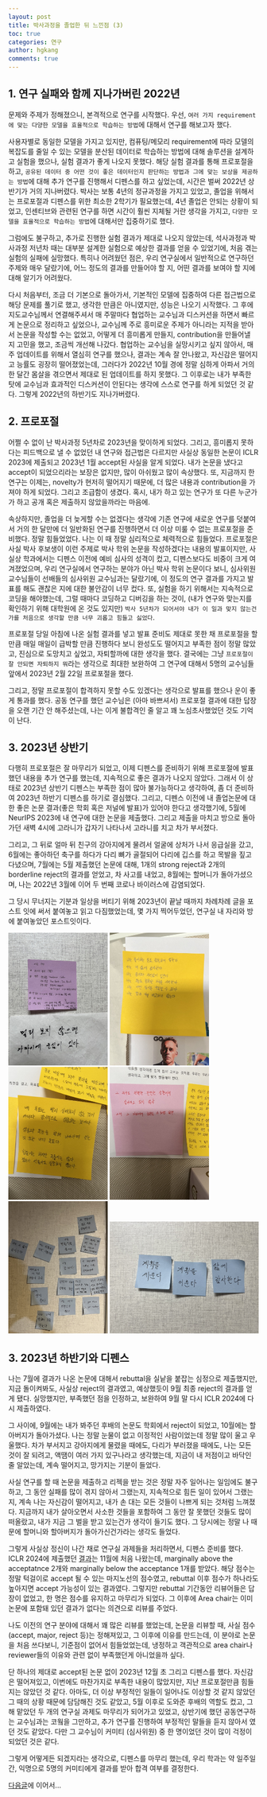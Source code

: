 ```yaml
---
layout: post
title: 박사과정을 졸업한 뒤 느낀점 (3)
toc: true
categories: 연구
author: hgkang
comments: true
---
```


## 1. 연구 실패와 함께 지나가버린 2022년

문제와 주제가 정해졌으니, 본격적으로 연구를 시작했다.
우선, `여러 가지 requirement에 맞는 다양한 모델을 효율적으로 학습하는 방법`에 대해서 연구를 해보고자 했다.

사용자별로 동일한 모델을 가지고 있지만, 컴퓨팅/메모리 requirement에 따라 모델의 복잡도를 줄일 수 있는 모델을 분산된 데이터로 학습하는 방법에 대해 솔루션을 설계하고 실험을 했으나, 실험 결과가 좋게 나오지 못했다. 해당 실험 결과를 통해 프로포절을 하고, `공유된 데이터 중 어떤 것이 좋은 데이터인지 판단하는 방법과 그에 맞는 보상을 제공하는 방법`에 대해 추가 연구를 진행해서 디펜스를 하고 싶었는데, 시간은 벌써 2022년 상반기가 거의 지나버렸다.
박사는 보통 4년의 정규과정을 가지고 있었고, 졸업을 위해서는 프로포절과 디펜스를 위한 최소한 2학기가 필요했는데, 4년 졸업은 안되는 상황이 되었고, 인센티브와 관련된 연구를 하면 시간이 훨씬 지체될 거란 생각을 가지고, `다양한 모델을 효율적으로 학습하는 방법`에 대해서만 집중하기로 했다.

그럼에도 불구하고, 추가로 진행한 실험 결과가 제대로 나오지 않았는데, 석사과정과 박사과정 저년차 때는 대부분 설계한 실험으로 예상한 결과를 얻을 수 있었기에, 처음 겪는 실험의 실패에 실망했다.
특히나 어려웠던 점은, 우리 연구실에서 일반적으로 연구하던 주제와 매우 달랐기에, 어느 정도의 결과를 만들어야 할 지, 어떤 결과를 보여야 할 지에 대해 알기가 어려웠다.

다시 처음부터, 조금 더 기본으로 돌아가서, 기본적인 모델에 집중하여 다른 접근법으로 해당 문제를 풀기로 했고, 생각한 만큼은 아니였지만, 성능은 나오기 시작했다. 그 후에 지도교수님께서 연결해주셔서 매 주말마다 협업하는 교수님과 디스커션을 하면서 빠르게 논문으로 정리하고 싶었으나, 교수님께 주로 흥미로운 주제가 아니라는 지적을 받아서 논문을 작성할 수는 없었고, 어떻게 더 흥미롭게 만들지, contribution을 만들어낼 지 고민을 했고, 조금씩 개선해 나갔다.
협업하는 교수님을 실망시키고 싶지 않아서, 매 주 업데이트를 위해서 열심히 연구를 했으나, 결과는 계속 잘 안나왔고, 자신감은 떨어지고 능률도 굉장히 떨어졌었는데, 그러다가 2022년 10월 경에 정말 심하게 아파서 거의 한 달간 몸살을 겪으면서 제대로 된 업데이트를 하지 못했다. 그 이후로는 내가 부족한 탓에 교수님과 효과적인 디스커션이 안된다는 생각에 스스로 연구를 하게 되었던 것 같다. 그렇게 2022년의 하반기도 지나가버렸다.

## 2. 프로포절

어쩔 수 없이 난 박사과정 5년차로 2023년을 맞이하게 되었다.
그리고, 흥미롭지 못하다는 피드백으로 낼 수 없었던 내 연구와 접근법은 다르지만 사실상 동일한 논문이 ICLR 2023에 제출되고 2023년 1월 accept된 사실을 알게 되었다. 내가 논문을 냈다고 accept이 되었으리라는 보장은 없지만, 많이 아쉬웠고 많이 속상했다.
또, 지금까지 한 연구는 이제는, novelty가 현저히 떨어지기 때문에, 더 많은 내용과 contribution을 가져야 하게 되었다. 그리고 조급함이 생겼다. 혹시, 내가 하고 있는 연구가 또 다른 누군가가 하고 공개 혹은 제출하지 않았을까라는 마음에.

속상하지만, 졸업을 더 늦게할 수는 없겠다는 생각에 기존 연구에 새로운 연구를 덧붙여서 거의 한 달만에 더 일반화된 연구를 진행하면서 더 이상 미룰 수 없는 프로포절을 준비했다. 정말 힘들었었다. 나는 이 때 정말 심리적으로 체력적으로 힘들었다. 프로포절은 사실 박사 후보생이 이런 주제로 박사 학위 논문을 작성하겠다는 내용의 발표이지만, 사실상 학과에서는 디펜스 이전에 예비 심사의 성격이 컸고, 디펜스보다도 비중이 크게 여겨졌었으며, 우리 연구실에서 연구하는 분야가 아닌 박사 학위 논문이다 보니, 심사위원 교수님들이 선배들의 심사위원 교수님과는 달랐기에, 이 정도의 연구 결과를 가지고 발표를 해도 괜찮은 지에 대한 불안감이 너무 컸다.
또, 실험을 하기 위해서는 지속적으로 코딩을 해야했는데, 그럴 때마다 코딩하고 디버깅을 하는 것이, (내가 연구와 맞는지를 확인하기 위해 대학원에 온 것도 있지만) `박사 5년차가 되어서야 내가 이 일과 맞지 않는건가를 처음으로 생각할 만큼 너무 괴롭고 힘들고 싫었다`.

프로포절 당일 아침에 나온 실험 결과를 넣고 발표 준비도 제대로 못한 채 프로포절을 할 만큼 매일 매일이 급박할 만큼 진행하다 보니 완성도도 떨어지고 부족한 점이 정말 많았고, 진심으로 도망치고 싶었고, 자퇴할까에 대한 생각을 했다. 결국에는 그냥 `프로포절이 잘 안되면 자퇴하지 뭐`라는 생각으로 최대한 보완하여 그 연구에 대해서 5명의 교수님들 앞에서 2023년 2월 22일 프로포절을 했다. 

그리고, 정말 프로포절이 합격하지 못할 수도 있겠다는 생각으로 발표를 했으나 운이 좋게 통과를 했다. 공동 연구를 했던 교수님은 (아마 바쁘셔서) 프로포절 결과에 대한 답장을 오랜 기간 안 해주셨는데, 나는 이게 불합격인 줄 알고 꽤 노심초사했었던 것도 기억이 난다.

## 3. 2023년 상반기

다행히 프로포절은 잘 마무리가 되었고, 이제 디펜스를 준비하기 위해 프로포절에 발표했던 내용을 추가 연구를 했는데, 지속적으로 좋은 결과가 나오지 않았다. 그래서 이 상태로 2023년 상반기 디펜스는 부족한 점이 많아 불가능하다고 생각하여, 좀 더 준비하여 2023년 하반기 디펜스를 하기로 결심했다.
그리고, 디펜스 이전에 내 졸업논문에 대한 좋은 논문 결과(좋은 학회 혹은 저널에 발표)가 있어야 한다고 생각했기에, 5월에 NeurIPS 2023에 내 연구에 대한 논문을 제출했다. 그리고 제출을 마치고 방으로 돌아가던 새벽 4시에 고라니가 갑자기 나타나서 고라니를 치고 차가 부서졌다. 

그리고, 그 뒤로 얼마 뒤 친구의 강아지에게 물려서 얼굴에 상처가 나서 응급실을 갔고, 6월에는 좋아하던 축구를 하다가 다리 뼈가 골절되어 다리에 깁스를 하고 목발을 짚고 다녔으며, 7월에는 5월 제출했던 논문에 대해, 1개의 strong reject과 2개의 borderline reject의 결과를 얻었고, 차 사고를 내었고, 8월에는 할머니가 돌아가셨으며, 나는 2022년 3월에 이어 두 번째 코로나 바이러스에 감염되었다.

그 당시 무너지는 기분과 일상을 버티기 위해 2023년이 끝날 때까지 차례차례 글을 포스트 잇에 써서 붙여놓고 읽고 다짐했었는데,
몇 가지 찍어두었던, 연구실 내 자리와 방에 붙여놓았던 포스트잇이다.

<div>
<img src="assets/img/fig/postit4.jpeg" alt="drawing" width="200"/>
<img src="assets/img/fig/postit1.jpeg" alt="drawing" width="200"/>
<img src="assets/img/fig/postit2.jpeg" alt="drawing" width="200"/>
<img src="assets/img/fig/postit3.jpeg" alt="drawing" width="200"/>
<img src="assets/img/fig/postit6.jpeg" alt="drawing" width="200"/>
<img src="assets/img/fig/postit5.jpeg" alt="drawing" width="300"/>

</div>

## 3. 2023년 하반기와 디펜스

나는 7월에 결과가 나온 논문에 대해서 rebuttal을 실낱을 붙잡는 심정으로 제출했지만, 지금 돌이켜봐도, 사실상 reject의 결과였고, 예상했듯이 9월 최종 reject의 결과를 얻게 됐다.
실망했지만, 부족했던 점을 인정하고, 보완하여 9월 말 다시 ICLR 2024에 다시 제출하였다.

그 사이에, 9월에는 내가 봐주던 후배의 논문도 학회에서 reject이 되었고, 10월에는 할아버지가 돌아가셨다.
나는 정말 눈물이 없고 이정적인 사람이었는데 정말 많이 울고 우울했다. 차가 부서지고 강아지에게 물렸을 때에도, 다리가 부러졌을 때에도, 나는 모든 것이 잘 되려고, 액땜이 여러 가지 있구나라고 생각했는데, 지금이 내 저점이고 바닥인 줄 알았는데, 계속 떨어지고, 망가지는 기분이 들었다.

사실 연구를 할 때 논문을 제출하고 리젝을 받는 것은 정말 자주 일어나는 일임에도 불구하고, 그 동안 실패를 많이 겪지 않아서 그랬는지, 지속적으로 힘든 일이 있어서 그랬는지,
계속 나는 자신감이 떨어지고, 내가 손 대는 모든 것들이 나쁘게 되는 것처럼 느껴졌다.
지금까지 내가 살아오면서 사소한 것들을 포함하여 그 동안 잘 못했던 것들도 많이 떠올랐고, 내가 지금 그 벌을 받고 있는건가 생각이 들기도 했다.
그 당시에는 정말 나 때문에 할머니와 할아버지가 돌아가신건가라는 생각도 들었다.

그렇게 사실상 정신이 나간 채로 연구실 과제들을 처리하면서, 디펜스 준비를 했다.
ICLR 2024에 제출했던 [결과][iclr_results]는 11월에 처음 나왔는데, marginally above the acceptatnce 2개와 marginally below the acceptance 1개를 받았다.
해당 점수는 정말 턱걸이로 accept 될 수 있는 마지노선의 점수였고, rebuttal 이후 점수가 하나라도 높아지면 accept 가능성이 있는 결과였다.
그렇지만 rebuttal 기간동안 리뷰어들은 답장이 없었고, 한 명은 점수를 유지하고 마무리가 되었다.
그 이후에 Area chair는 이미 논문에 포함돼 있던 결과가 없다는 의견으로 리뷰를 주었다.

나도 이전의 연구 분야에 대해서 꽤 많은 리뷰를 했었는데, 논문을 리뷰할 때, 사실 점수(accept, major, reject 등)는 정해져있고, 그 이후에 이유를 만드는데, 이 분야로 논문을 처음 쓰다보니, 기준점이 없어서 힘들었었는데, 냉정하고 객관적으로 area chair나 reviewer들의 이유와 관련 없이 부족했던게 아니었을까 싶다.

단 하나의 제대로 accept된 논문 없이 2023년 12월 초 그리고 디펜스를 했다. 자신감은 떨어져있고, 이번에도 마찬가지로 부족한 내용이 많았지만, 지난 프로포절만큼 힘들지는 않았던 것 같다.
아마도, 더 이상 부정적인 일들이 일어나도 이상할 것 같지 않았던 그 때의 상황 때문에 담담해진 것도 같았고, 5월 이후로 도와준 후배의 역할도 컸고, 그 해 맡았던 두 개의 연구실 과제도 마무리가 되어가고 있었고, 상반기에 했던 공동연구하는 교수님과는 코웤을 그만하고, 추가 연구를 진행하여 부정적인 말들을 듣지 않아서 였던 것도 같았다. 다만 그 교수님이 커미티 (심사위원) 중 한 명이었던 것이 많이 걱정이 되었던 것은 같다.

그렇게 어떻게든 되겠지라는 생각으로, 디펜스를 마무리 했는데, 우리 학과는 약 일주일 간, 익명으로 5명의 커미티에게 결과를 받아 합격 여부를 결정한다.

[다음글][phd4]에 이어서...

[iclr_results]: https://openreview.net/forum?id=Hm6maU150b&noteId=lhQnZ2XPPo
[phd4]: https://honggkang.github.io/posts/after-phd4/
